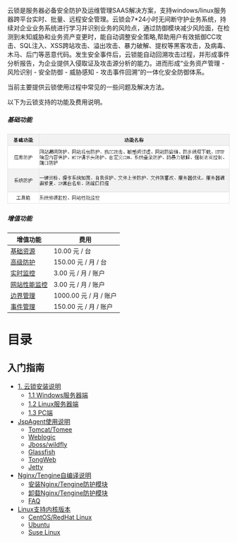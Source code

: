 云锁是服务器必备安全防护及运维管理SAAS解决方案，支持windows/linux服务器跨平台实时、批量、远程安全管理。云锁会7\*24小时无间断守护业务系统，持续对企业业务系统进行学习并识别业务的风险点，通过防御模块减少风险面，在检测到未知威胁和业务资产变更时，能自动调整安全策略,帮助用户有效抵御CC攻击、SQL注入、XSS跨站攻击、溢出攻击、暴力破解、提权等黑客攻击，及病毒、木马、后门等恶意代码。发生安全事件后，云锁能自动回溯攻击过程，并形成事件分析报告，为企业提供入侵取证及攻击源分析的能力。进而形成“业务资产管理 - 风险识别 - 安全防御 - 威胁感知 - 攻击事件回溯”的一体化安全防御体系。

当前主要提供云锁使用过程中常见的一些问题及解决方法。

以下为云锁支持的功能及费用说明。

##### 基础功能
![](/assets/q_03_1.png)
##### 增值功能
|增值功能|费用|
|-|-|
|[基础资源](http://help.yunsuo.com.cn/manual/f01.html)|10.00 元 / 台|
|[高级防护](http://help.yunsuo.com.cn/manual/f16.html)|150.00 元 / 月 / 台|
|[实时监控](http://help.yunsuo.com.cn/manual/f05.html)|3.00 元 / 月 / 账户|
|[网站性能监控](http://help.yunsuo.com.cn/manual/f26.html)|3.00 元 / 月 / 账户|
|[边界管理](http://help.yunsuo.com.cn/manual/f28.html)|1000.00 元 / 月 / 账户|
|[事件管理](http://help.yunsuo.com.cn/manual/f29.html)|150.00 元 / 月 / 账户|

# 目录
## 入门指南
* [1. 云锁安装说明](/guide/inst_README.md)
   * [1.1 Windows服务器端](/guide/Win_inst.md)
   * [1.2 Linux服务器端](/guide/Lin_inst.md)
   * [1.3 PC端](/guide/PC_inst.md)
* [JspAgent使用说明](/guide/Jsp_README.md) 
   * [Tomcat\/Tomee](/guide/Jsp_Tomcat.md)
   * [Weblogic](/guide/Jsp_Weblogic.md)
   * [Jboss\/wildfly](/guide/Jsp_Jboss.md)
   * [Glassfish](/guide/Jsp_Glassfish.md)
   * [TongWeb](/guide/Jsp_TongWeb.md)
   * [Jetty](/guide/Jsp_Jetty.md)
* [Nginx/Tengine自编译说明](/guide/Nginx_README.md)
   * [安装Nginx\/Tengine防护模块](/guide/Nginx_inst.md)
   * [卸载Nginx\/Tengine防护模块](/guide/Nginx_uninst.md)
   * [FAQ](/guide/Nginx_FAQ.md)
* [Linux支持内核版本](/guide/Ker_README.md)
   * [CentOS\/RedHat Linux](/guide/Ker_CentOS.md)
   * [Ubuntu](/guide/Ker_Ubuntu.md)
   * [Suse Linux](/guide/Ker_Suse.md)
